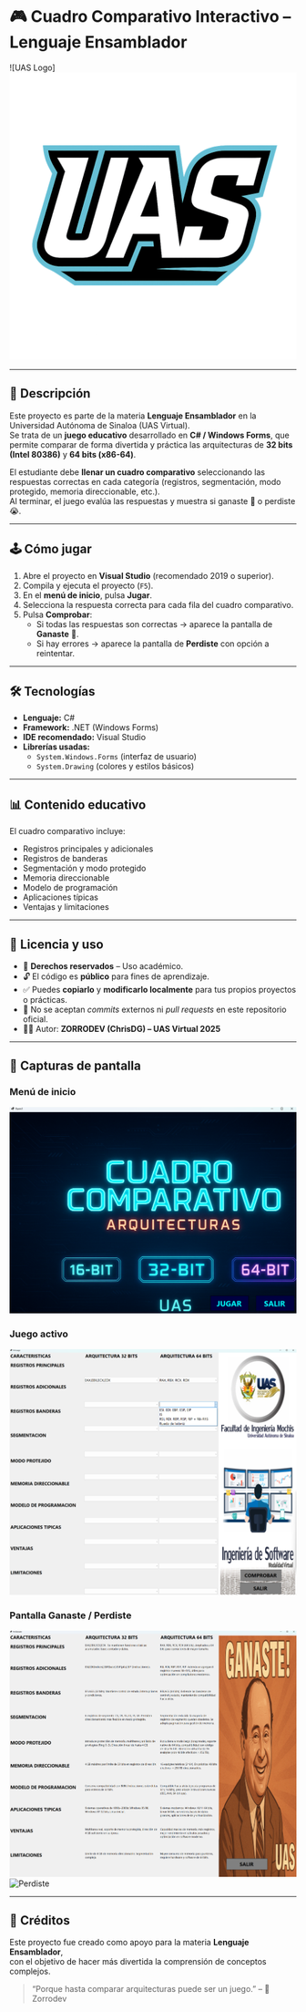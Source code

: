 # 🎮 Cuadro Comparativo Interactivo – Lenguaje Ensamblador

![UAS Logo]
![UAS](Imagenes/uas.png)

---

## 📖 Descripción
Este proyecto es parte de la materia **Lenguaje Ensamblador** en la Universidad Autónoma de Sinaloa (UAS Virtual).  
Se trata de un **juego educativo** desarrollado en **C# / Windows Forms**, que permite comparar de forma divertida y práctica las arquitecturas de **32 bits (Intel 80386)** y **64 bits (x86-64)**.  

El estudiante debe **llenar un cuadro comparativo** seleccionando las respuestas correctas en cada categoría (registros, segmentación, modo protegido, memoria direccionable, etc.).  
Al terminar, el juego evalúa las respuestas y muestra si ganaste 🎉 o perdiste 😭.

---

## 🕹️ Cómo jugar
1. Abre el proyecto en **Visual Studio** (recomendado 2019 o superior).  
2. Compila y ejecuta el proyecto (`F5`).  
3. En el **menú de inicio**, pulsa **Jugar**.  
4. Selecciona la respuesta correcta para cada fila del cuadro comparativo.  
5. Pulsa **Comprobar**:  
   - Si todas las respuestas son correctas → aparece la pantalla de **Ganaste** 🎊.  
   - Si hay errores → aparece la pantalla de **Perdiste** con opción a reintentar.

---

## 🛠️ Tecnologías
- **Lenguaje:** C#  
- **Framework:** .NET (Windows Forms)  
- **IDE recomendado:** Visual Studio  
- **Librerías usadas:**  
  - `System.Windows.Forms` (interfaz de usuario)  
  - `System.Drawing` (colores y estilos básicos)

---

## 📊 Contenido educativo
El cuadro comparativo incluye:
- Registros principales y adicionales  
- Registros de banderas  
- Segmentación y modo protegido  
- Memoria direccionable  
- Modelo de programación  
- Aplicaciones típicas  
- Ventajas y limitaciones  

---

## 📜 Licencia y uso
- 📌 **Derechos reservados** – Uso académico.  
- 🔓 El código es **público** para fines de aprendizaje.  
- ✅ Puedes **copiarlo** y **modificarlo localmente** para tus propios proyectos o prácticas.  
- 🚫 No se aceptan *commits* externos ni *pull requests* en este repositorio oficial.  
- 👨‍💻 Autor: **ZORRODEV (ChrisDG) – UAS Virtual 2025**  

---

## 📸 Capturas de pantalla
### Menú de inicio
![Menú de inicio](Imagenes/inicio.png)

### Juego activo
![Juego activo](Imagenes/juego.png)

### Pantalla Ganaste / Perdiste
![Ganaste](Imagenes/ganaste.png)
![Perdiste](Imagenes/perdiste.png)

---

## 🚀 Créditos
Este proyecto fue creado como apoyo para la materia **Lenguaje Ensamblador**,  
con el objetivo de hacer más divertida la comprensión de conceptos complejos.  

> “Porque hasta comparar arquitecturas puede ser un juego.” – 🦊 Zorrodev

